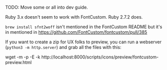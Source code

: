 TODO: Move some or all into dev guide.

Ruby 3.x doesn't seem to work with FontCustom. Ruby 2.7.2 does.

`brew install sfnt2woff` isn't mentioned in the FontCustom README but it's in mentioned in https://github.com/FontCustom/fontcustom/pull/385

If you want to create a zip for UX folks to preview, you can run a webserver (`python3 -m http.server`) and grab all the files with this:

wget -m -p -E -k http://localhost:8000/scripts/icons/preview/fontcustom-preview.html
